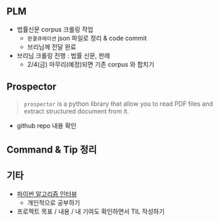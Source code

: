 ## PLM

- 법률신문 corpus 크롤링 작업
  - `판결큐레이션` json 파일로 정리 & code commit
  - 브리님께 전달 완료
- 브리님 크롤링 진행 : 법률 신문, 판례
  - 2/4(금) 마무리(예정)되면 기존 corpus 와 합치기



## Prospector

> `prospector` is a python library that allow you to read PDF files and extract structured document from it.

- github repo 내용 확인



## Command & Tip 정리




## 기타

- [파이썬 알고리즘 인터뷰](https://github.com/onlybooks/algorithm-interview)
  - 개인적으로 공부하기
- 프로젝트 목표 / 내용 / 내 기여도 확인하면서 TIL 작성하기
